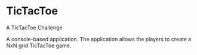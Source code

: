 # TicTacToe
A TicTacToe Challenge

A console-based application. The application allows the players to create a NxN grid TicTacToe game.
